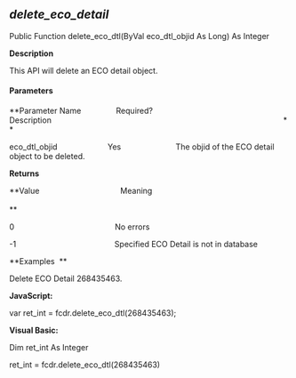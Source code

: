 _delete_eco_detail_
---------------------

Public Function delete_eco_dtl(ByVal eco_dtl_objid As Long) As Integer

**Description**

This API will delete an ECO detail object.

#### Parameters
**Parameter Name                Required?             Description                                                                                                          **

eco_dtl_objid                       Yes                         The objid of the ECO detail object to be deleted.

**Returns**

**Value                                     Meaning                                                                                                                                               **

0                                              No errors

-1                                             Specified ECO Detail is not in database

**Examples  **

 Delete ECO Detail 268435463.

**JavaScript:**

var ret_int = fcdr.delete_eco_dtl(268435463);

**Visual Basic:**

Dim ret_int As Integer

ret_int = fcdr.delete_eco_dtl(268435463)